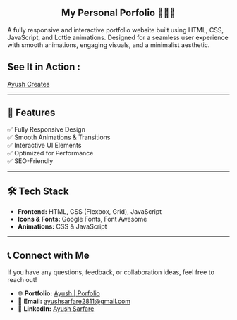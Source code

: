 <h2 align="center">My Personal Porfolio 🧑🏻‍💻</h2>

  A fully responsive and interactive portfolio website built using HTML, CSS, JavaScript, and Lottie animations. Designed for a seamless user experience with smooth animations, engaging visuals, and a minimalist aesthetic.
  <h2>See It in Action :</h2> <a href="https://ayush-creates.netlify.app">Ayush Creates</a>

</div>

---

## 📌 Features  

✅ Fully Responsive Design  
✅ Smooth Animations & Transitions  
✅ Interactive UI Elements  
✅ Optimized for Performance  
✅ SEO-Friendly  

---

## 🛠️ Tech Stack  

- **Frontend:** HTML, CSS (Flexbox, Grid), JavaScript  
- **Icons & Fonts:** Google Fonts, Font Awesome  
- **Animations:** CSS & JavaScript  

---

## 📞 Connect with Me  

If you have any questions, feedback, or collaboration ideas, feel free to reach out!  

-  🌐 **Portfolio:**  [Ayush | Porfolio](https://yourportfolio.com)  
-  📧 **Email:**   [ayushsarfare2811@gmail.com](mailto:ayushsarfare2811@gmail.com)  
-  💼 **LinkedIn:**  [Ayush Sarfare](https://linkedin.com/in/ayushsarfare)  

